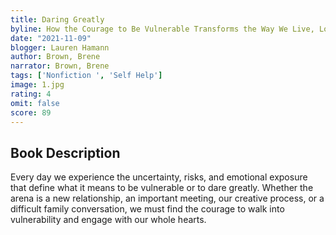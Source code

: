 ```yaml
---
title: Daring Greatly
byline: How the Courage to Be Vulnerable Transforms the Way We Live, Love, Parent, and Lead
date: "2021-11-09"
blogger: Lauren Hamann
author: Brown, Brene
narrator: Brown, Brene
tags: ['Nonfiction ', 'Self Help']
image: 1.jpg
rating: 4
omit: false
score: 89
---
```



## Book Description 

Every day we experience the uncertainty, risks, and emotional exposure that define what it means to be vulnerable or to dare greatly. Whether the arena is a new relationship, an important meeting, our creative process, or a difficult family conversation, we must find the courage to walk into vulnerability and engage with our whole hearts.